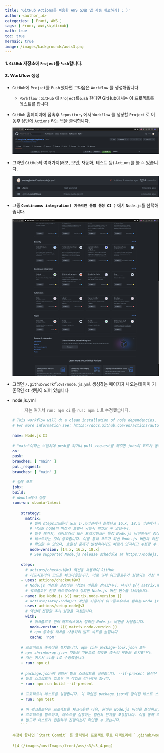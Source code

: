 ```yaml
---
title: 'GitHub Actions를 이용한 AWS S3로 앱 자동 배포하기( 1 )'
author: <author_id>
categories: [ Front, AWS ]
tags: [ Front, AWS,S3,GitHub]
math: true
toc: true
mermaid: true
image: /images/backgrounds/awss3.png
---
```


#### 1. `GitHub` 저장소에 `Project`를 `Push`합니다.

#### 2. Workflow 생성
  - `GitHub`에 `Project`를 `Push` 했다면 그다음은 `Workflow` 를 생성해줍니다
    - `Workflow` : `GitHub` 에 `Project`를`push` 한다면 GitHub에서는 이 프로젝트를 테스트를 합니다
  - `GitHub` 홈페이지에 접속후 `Repository` 에서 `Workflow` 를 생성할  `Project` 로 이동후 상단에 `Actions` 라는 탭을 클릭합니다.

    ![1](/images/postImages/front/aws/s3/s3_1.png)

  - 그러면 `GitHub`의 여러가지(배포, 보안, 자동화, 테스트 등) `Actions`를 볼 수 있습니다.

    ![2](/images/postImages/front/aws/s3/s3_2.png)

  - 그중 **`Continuous integration( 지속적인 통합 통칭 CI )`** 에서 `Node.js`를 선택해 줍니다.

    ![3](/images/postImages/front/aws/s3/s3_3.png)

  - 그러면 `/.github/workflows/node.js.yml` 생성하는 페이지가 나오는데 이미 기존적인 `CI` 셋팅이 되어 있습니다
  - node.js.yml
    > 저는 여기서 `run: npm ci` 를 `run: npm i` 로 수정했습니다.

    ```yaml
    # This workflow will do a clean installation of node dependencies, cache/restore them, build the source code and run tests across different versions of node
    # For more information see: https://docs.github.com/en/actions/automating-builds-and-tests/building-and-testing-nodejs
    
    name: Node.js CI
    
    # "main"이라는 브렌치에 push를 하거나 pull_request를 해주면 jobs의 코드가 동작합니다.
    on:
    push:
    branches: [ "main" ]
    pull_request:
    branches: [ "main" ]
    
    # 밑에 코드
    jobs:
    build:
    # ubuntu에서 실행
    runs-on: ubuntu-latest
    
        strategy:
          matrix:
            # 밑에 steps코드들이 노드 14.x버전에서 실행되고 16.x, 18.x 버전에서 실행되면서 프로젝트의 코드가
            # 다양한 node의 버전과 호환이 되는지 확인할 수 있습니다.
            # 일부 패키지, 라이브러리 또는 프레임워크는 특정 Node.js 버전에서만 정상 작동하기 때문에, 여러 버전에서 
            # 테스트하는 것이 중요합니다. 이를 통해 코드가 최신 Node.js 버전과 이전 버전에서도 문제없이 작동하는지 
            # 확인할 수 있으며, 호환성 문제가 발생하더라도 빠르게 인지하고 수정할 수 있습니다.
            node-version: [14.x, 16.x, 18.x]
            # See supported Node.js release schedule at https://nodejs.org/en/about/releases/
    
        steps:
          # actions/checkout@v3 액션을 사용하여 GitHub 
          # 리포지토리의 코드를 체크아웃합니다. 이로 인해 워크플로우가 실행되는 가상 머신에 프로젝트의 코드가 복사됩니다.
        - uses: actions/checkout@v3 
          # Node.js 버전을 설정하는 작업의 이름을 정의합니다. 여기서 ${{ matrix.node-version }}는 
          # 워크플로우 전략 매트릭스에서 정의한 Node.js 버전 변수를 나타냅니다.
        - name: Use Node.js ${{ matrix.node-version }}
          # actions/setup-node@v3 액션을 사용하여 워크플로우에서 원하는 Node.js 버전을 설정합니다.
          uses: actions/setup-node@v3
          # 액션에 전달할 추가 설정을 지정합니다.
          with:
            # 워크플로우 전략 매트릭스에서 정의한 Node.js 버전을 사용합니다.
            node-version: ${{ matrix.node-version }}
            # npm 종속성 캐시를 사용하여 빌드 속도를 높입니다
            cache: 'npm'
    
        # 프로젝트의 종속성을 설치합니다. npm ci는 package-lock.json 또는 
        # npm-shrinkwrap.json 파일을 기반으로 정확한 종속성 버전을 설치합니다.
        # 저는 여기서 ci를 i로 수정했습니다
        - run: npm ci 
    
        # package.json에 정의된 빌드 스크립트를 실행합니다. --if-present 옵션은 
        # 빌드 스크립트가 없으면 이 작업을 건너뛰게 합니다.
        - run: npm run build --if-present
    
        # 프로젝트의 테스트를 실행합니다. 이 작업은 package.json에 정의된 테스트 스크립트를 실행합니다.
        - run: npm test
    
        # 이 워크플로우는 프로젝트를 체크아웃한 다음, 원하는 Node.js 버전을 설정하고, 종속성을 설치하며,
        # 프로젝트를 빌드하고, 테스트를 실행하는 일련의 단계를 포함합니다. 이를 통해 프로젝트의
        # 빌드와 테스트가 원활하게 진행되는지 확인할 수 있습니다.
        ```

    수정이 끝나면 `Start Commit` 를 클릭해서 프로젝트 루트 디렉토리에 `.github/workflows/node.js.yml` 추가해줍니다.

    ![4](/images/postImages/front/aws/s3/s3_4.png)
